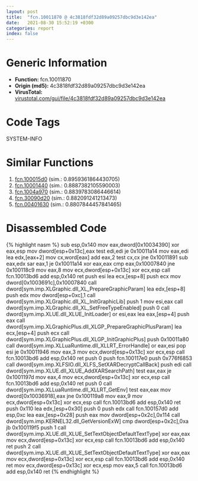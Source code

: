 ```yaml
---
layout: post
title:  "fcn.10011870 @ 4c3818fdf32d89a09257dbc9d3e142ea"
date:   2021-08-30 15:52:19 +0300
categories: report
index: false
---
```


# Generic Information
- **Function:** fcn.10011870
- **Origin (md5):** 4c3818fdf32d89a09257dbc9d3e142ea
- **VirusTotal:** [virustotal.com/gui/file/4c3818fdf32d89a09257dbc9d3e142ea][virustotal_ref]

# Code Tags
<span class="tag" id="SYSTEM-INFO">SYSTEM-INFO</span>


# Similar Functions

1. [fcn.100015d0][similar_1_ref] (sim.: 0.8959361864430705)
2. [fcn.10001440][similar_2_ref] (sim.: 0.8887382105590003)
3. [fcn.1004a970][similar_3_ref] (sim.: 0.8839783086446614)
4. [fcn.30090d20][similar_4_ref] (sim.: 0.882091241213473)
5. [fcn.00401630][similar_5_ref] (sim.: 0.8807844457841465)


# Disassembled Code

{% highlight nasm %}
sub esp,0x140
mov eax,dword[0x10034390]
xor eax,esp
mov dword[esp+0x13c],eax
test edi,edi
je 0x10011a14
mov eax,edi
lea edx,[eax+2]
mov cx,word[eax]
add eax,2
test cx,cx
jne 0x10011891
sub eax,edx
sar eax,1
je 0x10011a14
xor eax,eax
cmp eax,0x10007840
jne 0x100118c9
mov eax,8
mov ecx,dword[esp+0x13c]
xor ecx,esp
call fcn.10013bd6
add esp,0x140
ret 
push esi
lea ecx,[esp+8]
push ecx
mov dword[0x1003691c],0x10007840
call dword[sym.imp.XLGraphic.dll_XL_PrepareGraphicParam]
lea edx,[esp+8]
push edx
mov dword[esp+0xc],1
call dword[sym.imp.XLGraphic.dll_XL_InitGraphicLib]
push 1
mov esi,eax
call dword[sym.imp.XLGraphic.dll_XL_SetFreeTypeEnabled]
push 0
call dword[sym.imp.XLUE.dll_XLUE_InitLoader]
or esi,eax
lea eax,[esp+4]
push eax
call dword[sym.imp.XLGraphicPlus.dll_XLGP_PrepareGraphicPlusParam]
lea ecx,[esp+4]
push ecx
call dword[sym.imp.XLGraphicPlus.dll_XLGP_InitGraphicPlus]
push 0x10011a80
call dword[sym.imp.XLLuaRuntime.dll_XLLRT_ErrorHandle]
or eax,esi
pop esi
je 0x10011946
mov eax,3
mov ecx,dword[esp+0x13c]
xor ecx,esp
call fcn.10013bd6
add esp,0x140
ret 
push 0
push fcn.100117e0
push 0x776f6853
call dword[sym.imp.XLFSIO.dll_XLFS_SetXARDecryptCallBack]
push edi
call dword[sym.imp.XLUE.dll_XLUE_AddXARSearchPath]
test eax,eax
je 0x1001197d
mov eax,4
mov ecx,dword[esp+0x13c]
xor ecx,esp
call fcn.10013bd6
add esp,0x140
ret 
push 0
call dword[sym.imp.XLLuaRuntime.dll_XLLRT_GetEnv]
test eax,eax
mov dword[0x10036918],eax
jne 0x100119a8
mov eax,9
mov ecx,dword[esp+0x13c]
xor ecx,esp
call fcn.10013bd6
add esp,0x140
ret 
push 0x110
lea edx,[esp+0x30]
push 0
push edx
call fcn.100157d0
add esp,0xc
lea eax,[esp+0x28]
push eax
mov dword[esp+0x2c],0x114
call dword[sym.imp.KERNEL32.dll_GetVersionExW]
cmp dword[esp+0x2c],0xa
jb 0x100119f5
push 1
call dword[sym.imp.XLUE.dll_XLUE_SetTextObjectDefaultTextType]
xor eax,eax
mov ecx,dword[esp+0x13c]
xor ecx,esp
call fcn.10013bd6
add esp,0x140
ret 
push 2
call dword[sym.imp.XLUE.dll_XLUE_SetTextObjectDefaultTextType]
xor eax,eax
mov ecx,dword[esp+0x13c]
xor ecx,esp
call fcn.10013bd6
add esp,0x140
ret 
mov ecx,dword[esp+0x13c]
xor ecx,esp
mov eax,5
call fcn.10013bd6
add esp,0x140
ret 
{% endhighlight %}


[similar_1_ref]: /report/fcn.100015d0@4c3818fdf32d89a09257dbc9d3e142ea
[similar_2_ref]: /report/fcn.10001440@a0ac129ff3ea4c0dfa9529c259a9502c
[similar_3_ref]: /report/fcn.1004a970@2585b133c2e70968905cce13b1fc2654
[similar_4_ref]: /report/fcn.30090d20@0a3653d3e8fb1320d70b4e1441359302
[similar_5_ref]: /report/fcn.00401630@a2475448bf4050c1583e1970984a4d00
[virustotal_ref]: https://www.virustotal.com/gui/file/4c3818fdf32d89a09257dbc9d3e142ea